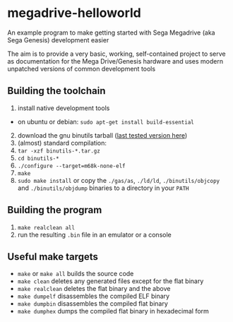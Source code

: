 # megadrive-helloworld
An example program to make getting started with Sega Megadrive (aka Sega Genesis) development easier

The aim is to provide a very basic, working, self-contained project to serve as documentation for the Mega Drive/Genesis hardware and uses modern unpatched versions of common development tools

## Building the toolchain
1. install native development tools
  - on ubuntu or debian: `sudo apt-get install build-essential`
2. download the gnu binutils tarball ([last tested version here](http://ftp.gnu.org/gnu/binutils/binutils-2.25.tar.gz))
3. (almost) standard compilation:
  1. `tar -xzf binutils-*.tar.gz`
  2. `cd binutils-*`
  3. `./configure --target=m68k-none-elf`
  4. `make`
  5. `sudo make install` or copy the `./gas/as`, `./ld/ld`, `./binutils/objcopy` and `./binutils/objdump` binaries to a directory in your `PATH`

## Building the program
1. `make realclean all`
2. run the resulting `.bin` file in an emulator or a console

## Useful make targets
- `make` or `make all` builds the source code
- `make clean` deletes any generated files except for the flat binary
- `make realclean` deletes the flat binary and the above
- `make dumpelf` disassembles the compiled ELF binary
- `make dumpbin` disassembles the compiled flat binary
- `make dumphex` dumps the compiled flat binary in hexadecimal form
